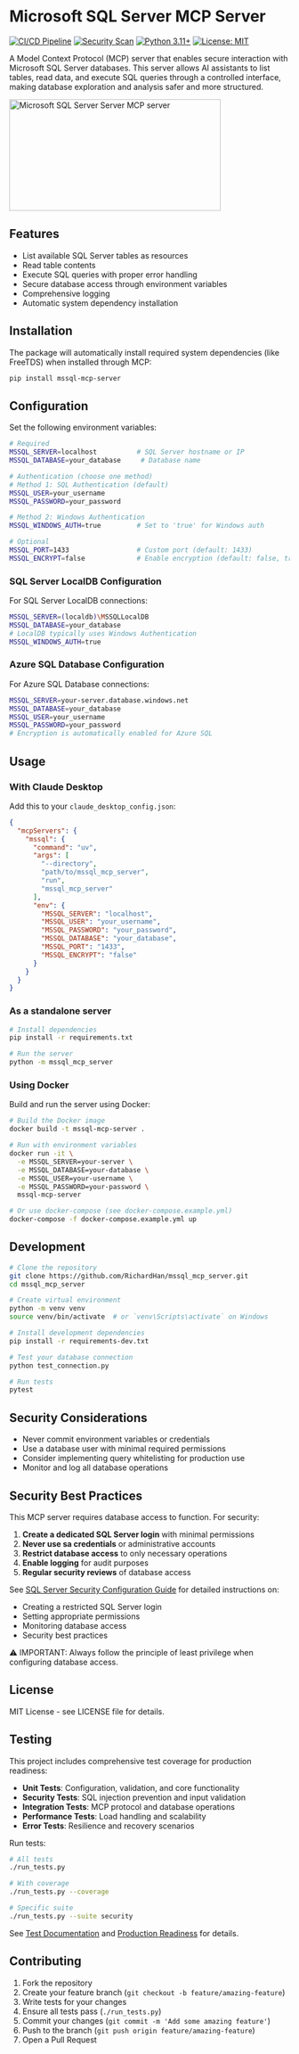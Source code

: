 # Microsoft SQL Server MCP Server

[![CI/CD Pipeline](https://github.com/RichardHan/mssql_mcp_server/actions/workflows/ci.yml/badge.svg)](https://github.com/RichardHan/mssql_mcp_server/actions/workflows/ci.yml)
[![Security Scan](https://github.com/RichardHan/mssql_mcp_server/actions/workflows/security.yml/badge.svg)](https://github.com/RichardHan/mssql_mcp_server/actions/workflows/security.yml)
[![Python 3.11+](https://img.shields.io/badge/python-3.11+-blue.svg)](https://www.python.org/downloads/)
[![License: MIT](https://img.shields.io/badge/License-MIT-yellow.svg)](https://opensource.org/licenses/MIT)

A Model Context Protocol (MCP) server that enables secure interaction with Microsoft SQL Server databases. This server allows AI assistants to list tables, read data, and execute SQL queries through a controlled interface, making database exploration and analysis safer and more structured.

<a href="https://glama.ai/mcp/servers/29cpe19k30">
  <img width="380" height="200" src="https://glama.ai/mcp/servers/29cpe19k30/badge" alt="Microsoft SQL Server Server MCP server" />
</a>

## Features

- List available SQL Server tables as resources
- Read table contents
- Execute SQL queries with proper error handling
- Secure database access through environment variables
- Comprehensive logging
- Automatic system dependency installation

## Installation

The package will automatically install required system dependencies (like FreeTDS) when installed through MCP:

```bash
pip install mssql-mcp-server
```

## Configuration

Set the following environment variables:

```bash
# Required
MSSQL_SERVER=localhost          # SQL Server hostname or IP
MSSQL_DATABASE=your_database     # Database name

# Authentication (choose one method)
# Method 1: SQL Authentication (default)
MSSQL_USER=your_username
MSSQL_PASSWORD=your_password

# Method 2: Windows Authentication
MSSQL_WINDOWS_AUTH=true         # Set to 'true' for Windows auth

# Optional
MSSQL_PORT=1433                 # Custom port (default: 1433)
MSSQL_ENCRYPT=false             # Enable encryption (default: false, true for Azure SQL)
```

### SQL Server LocalDB Configuration

For SQL Server LocalDB connections:

```bash
MSSQL_SERVER=(localdb)\MSSQLLocalDB
MSSQL_DATABASE=your_database
# LocalDB typically uses Windows Authentication
MSSQL_WINDOWS_AUTH=true
```

### Azure SQL Database Configuration

For Azure SQL Database connections:

```bash
MSSQL_SERVER=your-server.database.windows.net
MSSQL_DATABASE=your_database
MSSQL_USER=your_username
MSSQL_PASSWORD=your_password
# Encryption is automatically enabled for Azure SQL
```

## Usage

### With Claude Desktop

Add this to your `claude_desktop_config.json`:

```json
{
  "mcpServers": {
    "mssql": {
      "command": "uv",
      "args": [
        "--directory", 
        "path/to/mssql_mcp_server",
        "run",
        "mssql_mcp_server"
      ],
      "env": {
        "MSSQL_SERVER": "localhost",
        "MSSQL_USER": "your_username",
        "MSSQL_PASSWORD": "your_password",
        "MSSQL_DATABASE": "your_database",
        "MSSQL_PORT": "1433",
        "MSSQL_ENCRYPT": "false"
      }
    }
  }
}
```

### As a standalone server

```bash
# Install dependencies
pip install -r requirements.txt

# Run the server
python -m mssql_mcp_server
```

### Using Docker

Build and run the server using Docker:

```bash
# Build the Docker image
docker build -t mssql-mcp-server .

# Run with environment variables
docker run -it \
  -e MSSQL_SERVER=your-server \
  -e MSSQL_DATABASE=your-database \
  -e MSSQL_USER=your-username \
  -e MSSQL_PASSWORD=your-password \
  mssql-mcp-server

# Or use docker-compose (see docker-compose.example.yml)
docker-compose -f docker-compose.example.yml up
```

## Development

```bash
# Clone the repository
git clone https://github.com/RichardHan/mssql_mcp_server.git
cd mssql_mcp_server

# Create virtual environment
python -m venv venv
source venv/bin/activate  # or `venv\Scripts\activate` on Windows

# Install development dependencies
pip install -r requirements-dev.txt

# Test your database connection
python test_connection.py

# Run tests
pytest
```

## Security Considerations

- Never commit environment variables or credentials
- Use a database user with minimal required permissions
- Consider implementing query whitelisting for production use
- Monitor and log all database operations

## Security Best Practices

This MCP server requires database access to function. For security:

1. **Create a dedicated SQL Server login** with minimal permissions
2. **Never use sa credentials** or administrative accounts
3. **Restrict database access** to only necessary operations
4. **Enable logging** for audit purposes
5. **Regular security reviews** of database access

See [SQL Server Security Configuration Guide](SECURITY.md) for detailed instructions on:
- Creating a restricted SQL Server login
- Setting appropriate permissions
- Monitoring database access
- Security best practices

⚠️ IMPORTANT: Always follow the principle of least privilege when configuring database access.

## License

MIT License - see LICENSE file for details.

## Testing

This project includes comprehensive test coverage for production readiness:

- **Unit Tests**: Configuration, validation, and core functionality
- **Security Tests**: SQL injection prevention and input validation
- **Integration Tests**: MCP protocol and database operations
- **Performance Tests**: Load handling and scalability
- **Error Tests**: Resilience and recovery scenarios

Run tests:
```bash
# All tests
./run_tests.py

# With coverage
./run_tests.py --coverage

# Specific suite
./run_tests.py --suite security
```

See [Test Documentation](tests/README.md) and [Production Readiness](PRODUCTION_READINESS.md) for details.

## Contributing

1. Fork the repository
2. Create your feature branch (`git checkout -b feature/amazing-feature`)
3. Write tests for your changes
4. Ensure all tests pass (`./run_tests.py`)
5. Commit your changes (`git commit -m 'Add some amazing feature'`)
6. Push to the branch (`git push origin feature/amazing-feature`)
7. Open a Pull Request